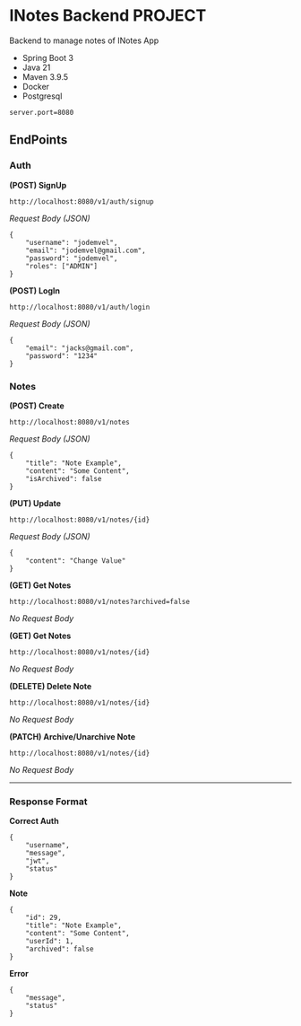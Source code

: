 
# INotes Backend PROJECT
Backend to manage notes of INotes App

* Spring Boot 3
* Java 21
* Maven 3.9.5
* Docker
* Postgresql

``server.port=8080``

## EndPoints

### Auth
**(POST) SignUp**

``http://localhost:8080/v1/auth/signup``

*Request Body (JSON)*
```
{
    "username": "jodemvel",
    "email": "jodemvel@gmail.com",
    "password": "jodemvel",
    "roles": ["ADMIN"]
}
```

**(POST) LogIn**

``http://localhost:8080/v1/auth/login``

*Request Body (JSON)*
```
{
    "email": "jacks@gmail.com",
    "password": "1234"
}
```

### Notes

**(POST) Create**

``http://localhost:8080/v1/notes``

*Request Body (JSON)*
```
{
    "title": "Note Example",
    "content": "Some Content",
    "isArchived": false
}
```

**(PUT) Update**

``http://localhost:8080/v1/notes/{id}``

*Request Body (JSON)*
```
{
    "content": "Change Value"
}
```

**(GET) Get Notes**

``http://localhost:8080/v1/notes?archived=false``

*No Request Body*

**(GET) Get Notes**

``http://localhost:8080/v1/notes/{id}``

*No Request Body*

**(DELETE) Delete Note**

``http://localhost:8080/v1/notes/{id}``

*No Request Body*

**(PATCH) Archive/Unarchive Note**

``http://localhost:8080/v1/notes/{id}``

*No Request Body*


_____________________________
### Response Format
**Correct Auth**
```
{
    "username",
    "message",
    "jwt",
    "status"
}
```

**Note**
```
{
    "id": 29,
    "title": "Note Example",
    "content": "Some Content",
    "userId": 1,
    "archived": false
}
```
**Error**
```
{
    "message",
    "status"
}
```
